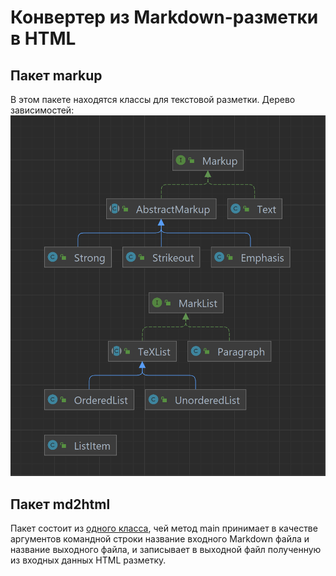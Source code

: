# Конвертер из Markdown-разметки в HTML
## Пакет markup
В этом пакете находятся классы для текстовой разметки. Дерево зависимостей:
![img.png](TreeOfDependencies.png)
## Пакет md2html
Пакет состоит из [одного класса](src/md2html/Md2Html.java), чей метод main принимает в качестве аргументов 
командной строки название входного Markdown файла и название выходного файла, и записывает в выходной файл 
полученную из входных данных HTML разметку.